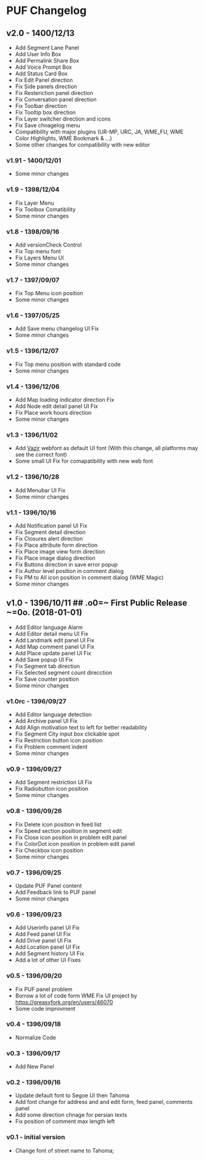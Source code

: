 # PUF Changelog #
## v2.0 - 1400/12/13
* Add Segment Lane Panel 
* Add User Info Box
* Add Permalink Share Box
* Add Voice Prompt Box
* Add Status Card Box
* Fix Edit Panel direction
* Fix Side panels direction
* Fix Resteriction panel direction
* Fix Conversation panel direction
* Fix Toolbar direction
* Fix Tooltip box direction
* Fix Layer switcher direction and icons
* Fix Save chnagelog menu
* Compatibility with major plugins (UR-MP, URC, JA, WME_FU, WME Color Highlights, WME Bookmark & ...)
* Some other changes for compatibility with new editor
### v1.91 - 1400/12/01
* Some minor changes
### v1.9 - 1398/12/04
* Fix Layer Menu
* Fix Toolbox Comatibility
* Some minor changes
### v1.8 - 1398/09/16 ###
* Add versionCheck Control
* Fix Top menu font
* Fix Layers Menu UI
* Some minor changes
### v1.7 - 1397/09/07 ###
* Fix Top Menu icon position
* Some minor changes
### v1.6 - 1397/05/25 ###
* Add Save menu changelog UI Fix
* Some minor changes
### v1.5 - 1396/12/07 ###
* Fix Top menu position with standard code
* Some minor changes
### v1.4 - 1396/12/06 ###
* Add Map loading indicator direction Fix
* Add Node edit detail panel UI Fix
* Fix Place work hours direction
* Some minor changes
### v1.3 - 1396/11/02 ###
* Add [Vazir](https://github.com/rastikerdar/vazir-font) webfont as default UI font
(With this change, all platforms may see the correct font)
* Some small UI Fix for comapatibility with new web font
### v1.2 - 1396/10/28 ###
* Add Menubar UI Fix
* Some minor changes
### v1.1 - 1396/10/16 ###
* Add Notification panel UI Fix
* Fix Segment detail direction
* Fix Closures alert direction
* Fix Place attribute form direction
* Fix Place image view form direction
* Fix Place image dialog direction
* Fix Buttons direction in save error popup
* Fix Author level position in comment dialog
* Fix PM to All icon position in comment dialog (WME Magic)
* Some minor changes
##	v1.0 - 1396/10/11 ## .o0=~ First Public Release ~=0o. (2018-01-01)
* Add Editor language Alarm
* Add Editor detail menu UI Fix
* Add Landmark edit panel UI Fix
* Add Map comment panel UI Fix
* Add Place update panel UI Fix
* Add Save popup UI Fix
* Fix Segment tab direction
* Fix Selected segment count direcction
* Fix Save counter position
* Some minor changes
### v1.0rc - 1396/09/27 ###
* Add Editor language detection
* Add Archive panel UI Fix
* Add Align motivation text to left for better readability
* Fix Segment City input box clickable spot
* Fix Restriction button icon position
* Fix Problem comment indent
* Some minor changes
### v0.9 - 1396/09/27 ###
* Add Segment restriction UI Fix
* Fix Radiobutton icon position
* Some minor changes
### v0.8 - 1396/09/26 ###
* Fix Delete icon position in feed list
* Fix Speed section position in segment edit
* Fix Close icon position in problem edit panel
* Fix ColorDot icon position in problem edit panel
* Fix Checkbox icon position
* Some minor changes
### v0.7 - 1396/09/25 ###
* Update PUF Panel content
* Add Feedback link to PUF panel
* Some minor changes
### v0.6 - 1396/09/23 ###
* Add Userinfo panel UI Fix
* Add Feed panel UI Fix
* Add Drive panel UI Fix
* Add Location panel UI Fix
* Add Segment history UI Fix
* Add a lot of other UI Fixes
### v0.5 - 1396/09/20 ###
* Fix PUF panel problem
* Borrow a lot of code form WME Fix UI project by https://greasyfork.org/en/users/46070
* Some code improvment
### v0.4 - 1396/09/18 ###
* Normalize Code
### v0.3 - 1396/09/17 ###
* Add New Panel
### v0.2 - 1396/09/16 ###
* Update default font to Segoe UI then Tahoma
* Add font change for address and and edit form, feed panel, comments panel
* Add some direction chnage for persian texts
* Fix position of comment max length left
### v0.1 - initial version ###
* Change font of street name to Tahoma;

